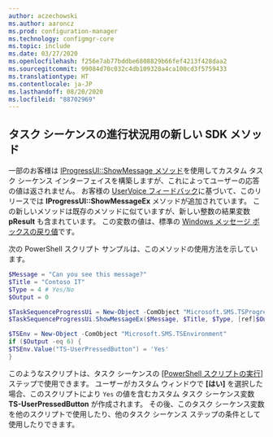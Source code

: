 ```yaml
---
author: aczechowski
ms.author: aaroncz
ms.prod: configuration-manager
ms.technology: configmgr-core
ms.topic: include
ms.date: 03/27/2020
ms.openlocfilehash: f256e7ab77bddbe6808829b66fef4213f428daa2
ms.sourcegitcommit: 99084d70c032c4db109328a4ca100cd3f5759433
ms.translationtype: HT
ms.contentlocale: ja-JP
ms.lasthandoff: 08/20/2020
ms.locfileid: "88702969"
---
```

## <a name="new-sdk-method-for-task-sequence-progress"></a><a name="bkmk_tsapi"></a> タスク シーケンスの進行状況用の新しい SDK メソッド

<!--6448458-->

一部のお客様は [IProgressUI::ShowMessage メソッド](../../../../../develop/reference/core/clients/client-classes/iprogressui--showmessage-method.md)を使用してカスタム タスク シーケンス インターフェイスを構築しますが、これによってユーザーの応答の値は返されません。 お客様の [UserVoice フィードバック](https://configurationmanager.uservoice.com/forums/300492-ideas/suggestions/37304425-tsprogressui-showmessage-enable-output)に基づいて、このリリースでは **IProgressUI::ShowMessageEx** メソッドが追加されています。 この新しいメソッドは既存のメソッドに似ていますが、新しい整数の結果変数 **pResult** も含まれています。 この変数の値は、標準の [Windows メッセージ ボックスの戻り値](/windows/win32/api/winuser/nf-winuser-messagebox#return-value)です。

次の PowerShell スクリプト サンプルは、このメソッドの使用方法を示しています。

```PowerShell
$Message = "Can you see this message?"
$Title = "Contoso IT"
$Type = 4 # Yes/No
$Output = 0

$TaskSequenceProgressUi = New-Object -ComObject "Microsoft.SMS.TSProgressUI"
$TaskSequenceProgressUi.ShowMessageEx($Message, $Title, $Type, [ref]$Output)

$TSEnv = New-Object -ComObject "Microsoft.SMS.TSEnvironment"
if ($Output -eq 6) {
$TSEnv.Value("TS-UserPressedButton") = 'Yes'
}
```

このようなスクリプトは、タスク シーケンスの [[PowerShell スクリプトの実行]](../../../../../osd/understand/task-sequence-steps.md#BKMK_RunPowerShellScript) ステップで使用できます。 ユーザーがカスタム ウィンドウで **[はい]** を選択した場合、このスクリプトにより `Yes` の値を含むカスタム タスク シーケンス変数 **TS-UserPressedButton** が作成されます。 その後、このタスク シーケンス変数を他のスクリプトで使用したり、他のタスク シーケンス ステップの条件として使用したりできます。